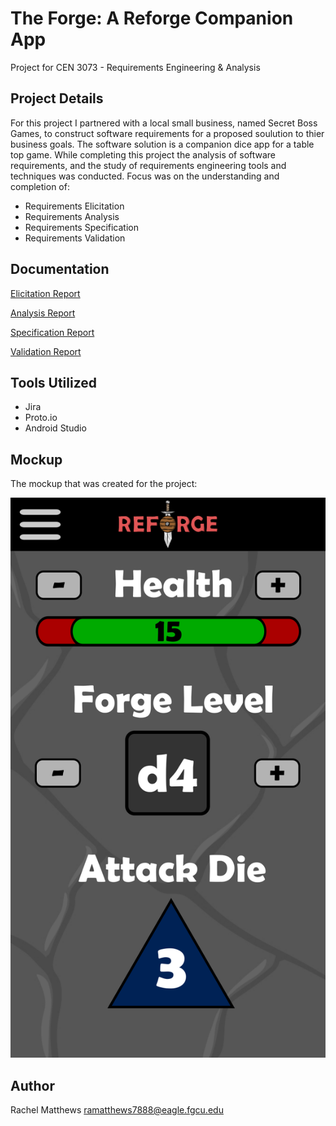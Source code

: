 <!--
  AUTH: Rachel Matthews
  DATE: Spring 2021
  PROJ: Requirements Engineering Project
  FILE: README.md
  
  A description of the Requirments Engineering & Analysis project.
-->
# The Forge: A Reforge Companion App
Project for CEN 3073 - Requirements Engineering & Analysis
## Project Details
For this project I partnered with a local small business, named Secret Boss Games, to construct software requirements for a proposed soulution to thier business goals. The software solution is a companion dice app for a table top game. While completing this project the analysis of software requirements, and the study of requirements engineering tools and techniques was conducted. 
Focus was on the understanding and completion of:
- Requirements Elicitation
- Requirements Analysis
- Requirements Specification
- Requirements Validation

## Documentation
[Elicitation Report](https://github.com/RachelAiko/Requirements-Engineering-Project/blob/main/Elicitation%20Report.pdf)

[Analysis Report](https://github.com/RachelAiko/Requirements-Engineering-Project/blob/main/Analysis%20Report.pdf)

[Specification Report](https://github.com/RachelAiko/Requirements-Engineering-Project/blob/main/Specification%20Report.pdf)

[Validation Report](https://github.com/RachelAiko/Requirements-Engineering-Project/blob/main/Validation%20Report.pdf)

## Tools Utilized
- Jira
- Proto.io
- Android Studio

## Mockup
The mockup that was created for the project:

![Mockup](https://github.com/RachelAiko/Requirements-Engineering-Project/blob/main/reforge_app_design_mockup.png) 


## Author

Rachel Matthews <ramatthews7888@eagle.fgcu.edu>


